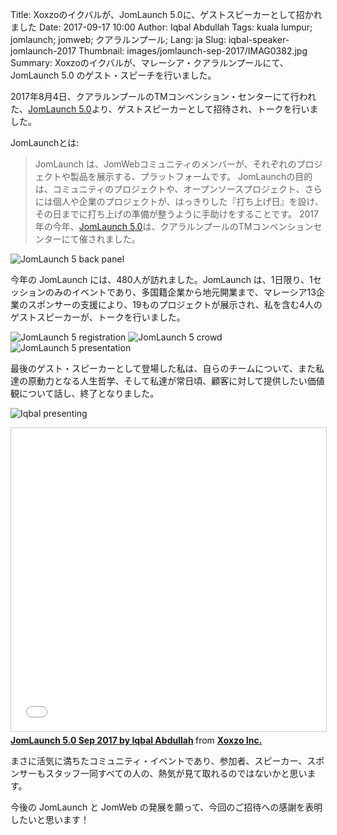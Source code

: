Title: Xoxzoのイクバルが、JomLaunch 5.0に、ゲストスピーカーとして招かれました
Date: 2017-09-17 10:00
Author: Iqbal Abdullah
Tags: kuala lumpur; jomlaunch; jomweb; クアラルンプール;
Lang: ja
Slug: iqbal-speaker-jomlaunch-2017
Thumbnail: images/jomlaunch-sep-2017/IMAG0382.jpg
Summary: Xoxzoのイクバルが、マレーシア・クアラルンプールにて、JomLaunch 5.0 のゲスト・スピーチを行いました。

2017年8月4日、クアラルンプールのTMコンベンション・センターにて行われた、[JomLaunch 5.0](http://launch.jomweb.my/)より、ゲストスピーカーとして招待され、トークを行いました。

JomLaunchとは:

> JomLaunch は、JomWebコミュニティのメンバーが、それぞれのプロジェクトや製品を展示する、プラットフォームです。 JomLaunchの目的は、コミュニティのプロジェクトや、オープンソースプロジェクト、さらには個人や企業のプロジェクトが、はっきりした『打ち上げ日』を設け、その日までに打ち上げの準備が整うように手助けをすることです。
>2017年の今年、[JomLaunch 5.0](http://launch.jomweb.my/)は、クアラルンプールのTMコンベンションセンターにて催されました。

![JomLaunch 5 back panel]({filename}/images/jomlaunch-sep-2017/IMAG0382.jpg)

今年の JomLaunch には、480人が訪れました。JomLaunch は、1日限り、1セッションのみのイベントであり、多国籍企業から地元開業まで、マレーシア13企業のスポンサーの支援により、19ものプロジェクトが展示され、私を含む4人のゲストスピーカーが、トークを行いました。

![JomLaunch 5 registration]({filename}/images/jomlaunch-sep-2017/IMAG0377.jpg)
![JomLaunch 5 crowd]({filename}/images/jomlaunch-sep-2017/IMAG0378.jpg)
![JomLaunch 5 presentation]({filename}/images/jomlaunch-sep-2017/IMAG0379.jpg)

最後のゲスト・スピーカーとして登場した私は、自らのチームについて、また私達の原動力となる人生哲学、そして私達が常日頃、顧客に対して提供したい価値観について話し、終了となりました。

![Iqbal presenting]({filename}/images/jomlaunch-sep-2017/iqbal-presentation.jpg)

<iframe src="//www.slideshare.net/slideshow/embed_code/key/2aQCNO9N2oeNie"
width="595" height="485" frameborder="0" marginwidth="0" marginheight="0"
scrolling="no" style="border:1px solid #CCC; border-width:1px;
margin-bottom:5px; max-width: 100%;" allowfullscreen> </iframe> <div
style="margin-bottom:5px"> <strong> <a
href="//www.slideshare.net/xoxzo/jomlaunch-50-sep-2017-by-iqbal-abdullah"
title="JomLaunch 5.0 Sep 2017 by Iqbal Abdullah" target="_blank">JomLaunch 5.0
Sep 2017 by Iqbal Abdullah</a> </strong> from <strong><a
href="https://www.slideshare.net/xoxzo" target="_blank">Xoxzo Inc.</a></strong>
</div>

まさに活気に満ちたコミュニティ・イベントであり、参加者、スピーカー、スポンサーもスタッフ一同すべての人の、熱気が見て取れるのではないかと思います。

今後の JomLaunch と JomWeb の発展を願って、今回のご招待への感謝を表明したいと思います！
